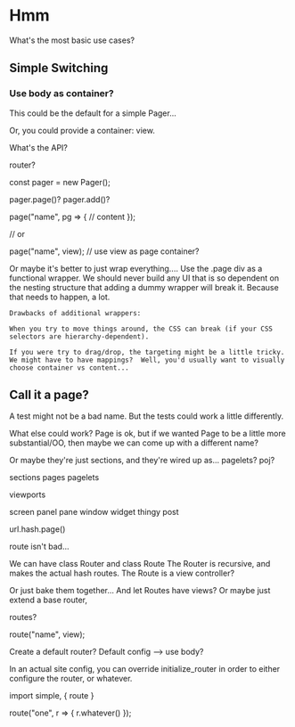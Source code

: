 #  Hmm

What's the most basic use cases?

## Simple Switching

### Use body as container?

This could be the default for a simple Pager...

Or, you could provide a container: view.

What's the API?

router?

const pager = new Pager();

pager.page()?
pager.add()?


page("name", pg => {
	// content
});

// or

page("name", view); // use view as page container?

Or maybe it's better to just wrap everything....  Use the .page div as a functional wrapper.  We should never build any UI that is so dependent on the nesting structure that adding a dummy wrapper will break it.  Because that needs to happen, a lot.

	Drawbacks of additional wrappers:

	When you try to move things around, the CSS can break (if your CSS selectors are hierarchy-dependent).

	If you were try to drag/drop, the targeting might be a little tricky.  We might have to have mappings?  Well, you'd usually want to visually choose container vs content...

## Call it a page?

A test might not be a bad name.  But the tests could work a little differently.

What else could work?  Page is ok, but if we wanted Page to be a little more substantial/OO, then maybe we can come up with a different name?

Or maybe they're just sections, and they're wired up as... pagelets? poj?

sections
pages
pagelets

viewports

screen
panel
pane
window
widget
thingy
post

url.hash.page()



route isn't bad...

We can have class Router and class Route
The Router is recursive, and makes the actual hash routes.
The Route is a view controller?

Or just bake them together... And let Routes have views?
Or maybe just extend a base router, 

routes?

route("name", view);


Create a default router?
Default config --> use body?

In an actual site config, you can override initialize_router in order to either configure the router, or whatever.

import simple, { route }

route("one", r => {
	r.whatever()
});